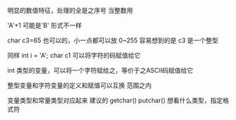 明显的数值特征，处理的全是之序号
当整数用
  
'A'+1 可能是'B'
形式不一样

char c3=65 也可以的，小一点都可以放 0~255
容易想到的是 c3 是一个整型

同样 int i = 'A';
char c1 可以将字符的码赋值给它

int 类型的变量，可以将一个字符赋给之，等价于之ASCII码赋值给它

整型变量和字符变量的定义和赋值可以互换
范围之内

变量类型和常量类型对应起来 建议的
getchar() putchar() 
想看什么类型，指定格式符
